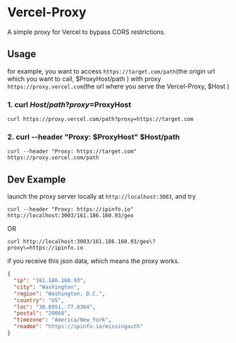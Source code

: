 # Vercel-Proxy

A simple proxy for Vercel to bypass CORS restrictions.

## Usage

for example, you want to access `https://target.com/path`(the origin url which you want to call, $ProxyHost/path ) with proxy `https://proxy.vercel.com`(the url where you serve the Vercel-Proxy, $Host )

### 1. curl $Host/path?proxy=$ProxyHost

`curl https://proxy.vercel.com/path?proxy=https://target.com`

### 2. curl --header "Proxy: $ProxyHost" $Host/path

`curl --header "Proxy: https://target.com" https://proxy.vercel.com/path`

## Dev Example

launch the proxy server locally at `http://localhost:3003`, and try

`curl --header "Proxy: https://ipinfo.io" http://localhost:3003/161.186.160.93/geo`

OR

`curl http://localhost:3003/161.186.160.93/geo\?proxy\=https://ipinfo.io`

if you receive this json data, which means the proxy works.

```json
{
  "ip": "161.186.160.93",
  "city": "Washington",
  "region": "Washington, D.C.",
  "country": "US",
  "loc": "38.8951,-77.0364",
  "postal": "20068",
  "timezone": "America/New_York",
  "readme": "https://ipinfo.io/missingauth"
}
```
